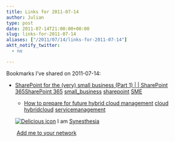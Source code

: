 ```yaml
---
title: Links for 2011-07-14
author: Julian
type: post
date: 2011-07-14T21:00:00+00:00
slug: links-for-2011-07-14 
aliases: ["/2011/07/14/links-for-2011-07-14"]
aktt_notify_twitter:
  - no

---
```

Bookmarks I&#8217;ve shared on 2011-07-14:

  * [SharePoint for the (very) small business (Part 1) | | SharePoint 365SharePoint 365][1] 
    [small_business][2] [sharepoint][3] [SME][4] </li> 
    
      * [How to prepare for future hybrid cloud management][5] 
        [cloud][6] [hybridcloud][7] [servicemanagement][8] </li> </ul> 
        
        <p class="deliciouslink">
          <a href="https://del.icio.us/synesthesia" title="See all my bookmarks on del.icio.us"><img src="https://www.synesthesia.co.uk/images/deliciousicon.jpg" alt="Delicious icon" /></a>&nbsp;I am <a href="https://del.icio.us/synesthesia" title="See all my bookmarks on del.icio.us">Synesthesia</a>
        </p>
        
        <p class="deliciouslink">
          <a href="https://del.icio.us/network?add=synesthesia" title="Add me to your del.icio.us network"><img src="https://www.synesthesia.co.uk/images/add.gif" alt="" /></a>&nbsp;<a href="https://del.icio.us/network?add=synesthesia" title="Add me to your del.icio.us network">Add me to your network</a>
        </p>

 [1]: https://sp365.co.uk/2011/07/sharepoint-for-the-very-small-business-part-1
 [2]: https://www.delicious.com/synesthesia/small_business
 [3]: https://www.delicious.com/synesthesia/sharepoint
 [4]: https://www.delicious.com/synesthesia/SME
 [5]: https://www.computerworlduk.com/how-to/cloud-computing/3277463/how-to-prepare-for-future-hybrid-cloud-management/?intcmp=most_pop
 [6]: https://www.delicious.com/synesthesia/cloud
 [7]: https://www.delicious.com/synesthesia/hybridcloud
 [8]: https://www.delicious.com/synesthesia/servicemanagement